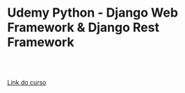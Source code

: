 # Udemy Python - Django Web Framework & Django Rest Framework
<br><br>

[Link do curso](https://www.udemy.com/course/curso-de-django-web-framework-com-python-html-e-css/)
